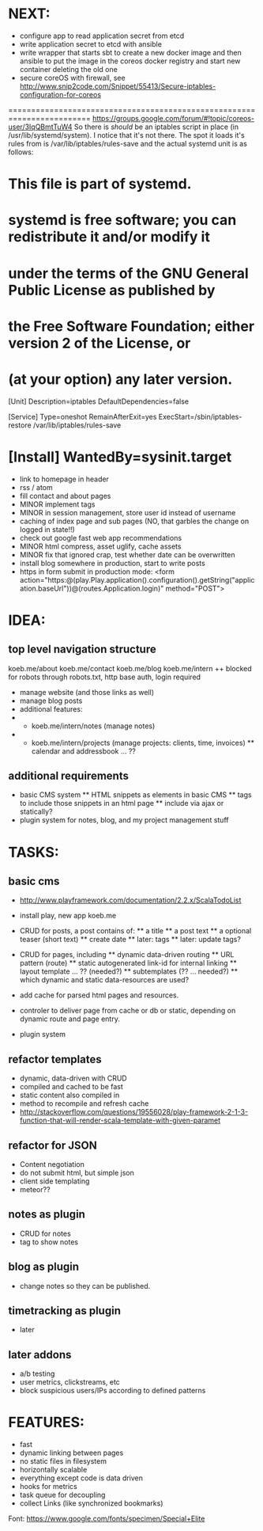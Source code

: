 NEXT:
====
* configure app to read application secret from etcd
* write application secret to etcd with ansible
* write wrapper that starts sbt to create a new docker image and then ansible to put the image in the coreos docker registry and start new container deleting the old one
* secure coreOS with firewall, see http://www.snip2code.com/Snippet/55413/Secure-iptables-configuration-for-coreos


========================================================================
https://groups.google.com/forum/#!topic/coreos-user/3IqQBmtTuW4
So there is _should_ be an iptables script in place (in /usr/lib/systemd/system).  I notice that it's not there.  The spot it loads it's rules from is /var/lib/iptables/rules-save and the actual systemd unit is as follows:


# This file is part of systemd.
#
# systemd is free software; you can redistribute it and/or modify it
# under the terms of the GNU General Public License as published by
# the Free Software Foundation; either version 2 of the License, or
# (at your option) any later version.

[Unit]
Description=iptables
DefaultDependencies=false

[Service]
Type=oneshot
RemainAfterExit=yes
ExecStart=/sbin/iptables-restore /var/lib/iptables/rules-save

[Install]
WantedBy=sysinit.target
========================================================================




* link to homepage in header
* rss / atom
* fill contact and about pages
* MINOR implement tags 
* MINOR in session management, store user id instead of username
* caching of index page and sub pages (NO, that garbles the change on logged in state!!)
* check out google fast web app recommendations
* MINOR html compress, asset uglify, cache assets
* MINOR fix that ignored crap, test whether date can be overwritten
* install blog somewhere in production, start to write posts
* https in form submit in production mode:  <form action="https:@(play.Play.application().configuration().getString("application.baseUrl"))@(routes.Application.login)" method="POST">



IDEA:
=====
## top level navigation structure ##
koeb.me/about
koeb.me/contact
koeb.me/blog
koeb.me/intern
  ++ blocked for robots through robots.txt, http base auth, login required
  * manage website (and those links as well)
  * manage blog posts
  * additional features:
  * * koeb.me/intern/notes (manage notes)
  * * koeb.me/intern/projects (manage projects: clients, time, invoices)
  ** calendar and addressbook ... ??

## additional requirements ##
* basic CMS system
** HTML snippets as elements in basic CMS
** tags to include those snippets in an html page
** include via ajax or statically?
* plugin system for notes, blog, and my project management stuff


TASKS:
======
## basic cms ##
* http://www.playframework.com/documentation/2.2.x/ScalaTodoList
* install play, new app koeb.me
* CRUD for posts, a post contains of:
** a title
** a post text
** a optional teaser (short text)
** create date
** later: tags
** later: update tags?

* CRUD for pages, including 
** dynamic data-driven routing
** URL pattern (route)
** static autogenerated link-id for internal linking
** layout template ... ?? (needed?)
** subtemplates (?? ... needed?)
** which dynamic and static data-resources are used?
* add cache for parsed html pages and resources.
* controler to deliver page from cache or db or static, depending on dynamic route and page entry.
* plugin system

## refactor templates
* dynamic, data-driven with CRUD
* compiled and cached to be fast
* static content also compiled in
* method to recompile and refresh cache
* http://stackoverflow.com/questions/19556028/play-framework-2-1-3-function-that-will-render-scala-template-with-given-paramet

## refactor for JSON
* Content negotiation
* do not submit html, but simple json
* client side templating
* meteor??


## notes as plugin ##
* CRUD for notes
* tag to show notes

##  blog as plugin ##
* change notes so they can be published.

## timetracking as plugin ##
* later

## later addons ##
* a/b testing
* user metrics, clickstreams, etc
* block suspicious users/IPs according to defined patterns



FEATURES:
=========
* fast
* dynamic linking between pages
* no static files in filesystem
* horizontally scalable
* everything except code is data driven
* hooks for metrics
* task queue for decoupling
* collect Links (like synchronized bookmarks)




Font: https://www.google.com/fonts/specimen/Special+Elite
